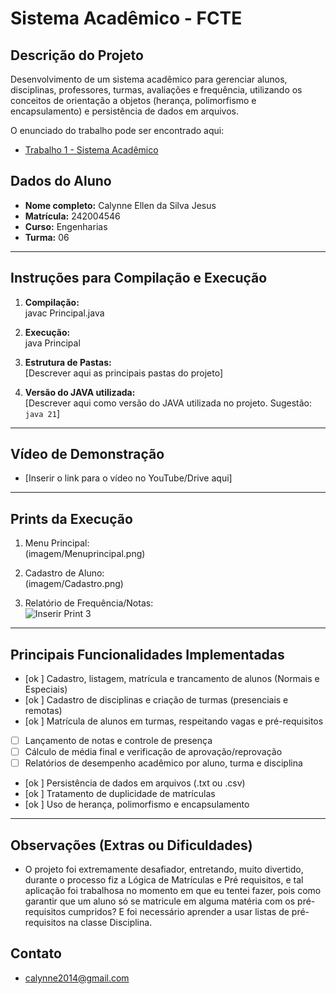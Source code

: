 # Sistema Acadêmico - FCTE

## Descrição do Projeto

Desenvolvimento de um sistema acadêmico para gerenciar alunos, disciplinas, professores, turmas, avaliações e frequência, utilizando os conceitos de orientação a objetos (herança, polimorfismo e encapsulamento) e persistência de dados em arquivos.

O enunciado do trabalho pode ser encontrado aqui:
- [Trabalho 1 - Sistema Acadêmico](https://github.com/lboaventura25/OO-T06_2025.1_UnB_FCTE/blob/main/trabalhos/ep1/README.md)

## Dados do Aluno

- **Nome completo:** Calynne Ellen da Silva Jesus
- **Matrícula:** 242004546
- **Curso:** Engenharias 
- **Turma:** 06
---

## Instruções para Compilação e Execução

1. **Compilação:**  
javac Principal.java 
2. **Execução:**  
 java Principal
3. **Estrutura de Pastas:**  
   [Descrever aqui as principais pastas do projeto]

3. **Versão do JAVA utilizada:**  
   [Descrever aqui como versão do JAVA utilizada no projeto. Sugestão: `java 21`]

---

## Vídeo de Demonstração

- [Inserir o link para o vídeo no YouTube/Drive aqui]

---

## Prints da Execução

1. Menu Principal:  
(imagem/Menuprincipal.png)


2. Cadastro de Aluno:  
 (imagem/Cadastro.png)

4. Relatório de Frequência/Notas:  
   ![Inserir Print 3](caminho/do/print3.png)

---

## Principais Funcionalidades Implementadas

- [ok ] Cadastro, listagem, matrícula e trancamento de alunos (Normais e Especiais)
- [ok ] Cadastro de disciplinas e criação de turmas (presenciais e remotas)
- [ok ] Matrícula de alunos em turmas, respeitando vagas e pré-requisitos
- [ ] Lançamento de notas e controle de presença
- [ ] Cálculo de média final e verificação de aprovação/reprovação
- [ ] Relatórios de desempenho acadêmico por aluno, turma e disciplina
- [ok ] Persistência de dados em arquivos (.txt ou .csv)
- [ok ] Tratamento de duplicidade de matrículas
- [ok ] Uso de herança, polimorfismo e encapsulamento

---

## Observações (Extras ou Dificuldades)

- O projeto foi extremamente desafiador, entretando, muito divertido, durante o processo fiz a Lógica de Matrículas e Pré requisitos, e tal aplicação foi trabalhosa no momento em que eu tentei fazer, pois  como garantir que um aluno só se matricule em alguma matéria  com os pré-requisitos cumpridos? E foi necessário aprender a usar listas de pré-requisitos na classe Disciplina.

## Contato

- calynne2014@gmail.com
